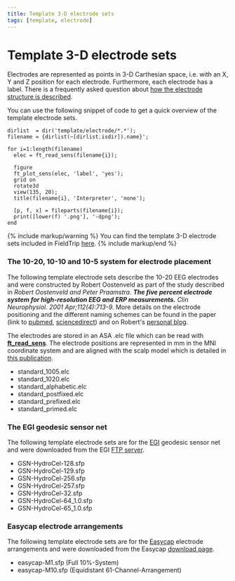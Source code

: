 ```yaml
---
title: Template 3-D electrode sets
tags: [template, electrode]
---
```


# Template 3-D electrode sets

Electrodes are represented as points in 3-D Carthesian space, i.e. with an X, Y and Z position for each electrode. Furthermore, each electrode has a label. There is a frequently asked question about [how the electrode structure is described](/faq/how_are_electrodes_magnetometers_or_gradiometers_described).

You can use the following snippet of code to get a quick overview of the template electrode sets.

    dirlist  = dir('template/electrode/*.*');
    filename = {dirlist(~[dirlist.isdir]).name}';

    for i=1:length(filename)
      elec = ft_read_sens(filename{i});

      figure
      ft_plot_sens(elec, 'label', 'yes');
      grid on
      rotate3d
      view(135, 20);
      title(filename{i}, 'Interpreter', 'none');
      
      [p, f, x] = fileparts(filename{i});
      print([lower(f) '.png'], '-dpng');
    end

{% include markup/warning %}
You can find the template 3-D electrode sets included in FieldTrip [here](https://github.com/fieldtrip/fieldtrip/tree/master/template/electrode).
{% include markup/end %}

### The 10-20, 10-10 and 10-5 system for electrode placement

The following template electrode sets describe the 10-20 EEG electrodes and were constructed by Robert Oostenveld as part of the study described in _Robert Oostenveld and Peter Praamstra. **The five percent electrode system for high-resolution EEG and ERP measurements.** Clin Neurophysiol. 2001 Apr;112(4):713-9._ More details on the electrode positioning and the different naming schemes can be found in the paper (link to [pubmed](http://www.ncbi.nlm.nih.gov/pubmed/11275545), [sciencedirect](http://www.sciencedirect.com/science/article/pii/S1388245700005277)) and on Robert's [personal blog](http://robertoostenveld.nl/?p=5).

The electrodes are stored in an ASA .elc file which can be read with **[ft_read_sens](/reference/fileio/ft_read_sens)**. The electrode positions are represented in mm in the MNI coordinate system and are aligned with the scalp model which is detailed in [this publication](http://www.ncbi.nlm.nih.gov/pubmed/12842715).

- standard_1005.elc
- standard_1020.elc
- standard_alphabetic.elc
- standard_postfixed.elc
- standard_prefixed.elc
- standard_primed.elc

### The EGI geodesic sensor net

The following template electrode sets are for the [EGI](http://www.egi.com) geodesic sensor net and were downloaded from the EGI [FTP server](ftp://www.egi.com/).

- GSN-HydroCel-128.sfp
- GSN-HydroCel-129.sfp
- GSN-HydroCel-256.sfp
- GSN-HydroCel-257.sfp
- GSN-HydroCel-32.sfp
- GSN-HydroCel-64_1.0.sfp
- GSN-HydroCel-65_1.0.sfp

### Easycap electrode arrangements

The following template electrode sets are for the [Easycap](http://www.easycap.de/easycap/e/products/products.htm) electrode arrangements and were downloaded from the Easycap [download page](http://www.easycap.de/easycap/e/downloads/electrode_sites_coordinates.htm).

- easycap-M1.sfp (Full 10%-System)
- easycap-M10.sfp (Equidistant 61-Channel-Arrangement)
